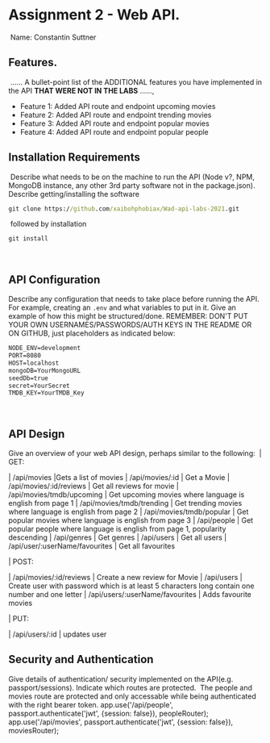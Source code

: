 # Assignment 2 - Web API.
​
Name: Constantin Suttner
​
## Features.
​
...... A bullet-point list of the ADDITIONAL features you have implemented in the API **THAT WERE NOT IN THE LABS** ......,
 
 + Feature 1: Added API route and endpoint upcoming movies
 + Feature 2: Added API route and endpoint trending movies
 + Feature 3: Added API route and endpoint popular movies
 + Feature 4: Added API route and endpoint popular people
​
## Installation Requirements
​
Describe what needs to be on the machine to run the API (Node v?, NPM, MongoDB instance, any other 3rd party software not in the package.json). 
​
Describe getting/installing the software
​
```bat
git clone https://github.com/xaibohphobiax/Wad-api-labs-2021.git
```
​
followed by installation
​
```bat
git install
```
​
## API Configuration
Describe any configuration that needs to take place before running the API. For example, creating an ``.env`` and what variables to put in it. Give an example of how this might be structured/done.
REMEMBER: DON'T PUT YOUR OWN USERNAMES/PASSWORDS/AUTH KEYS IN THE README OR ON GITHUB, just placeholders as indicated below:
​
```bat
NODE_ENV=development
PORT=8080
HOST=localhost
mongoDB=YourMongoURL
seedDb=true
secret=YourSecret
TMDB_KEY=YourTMDB_Key
```
​
​
## API Design
Give an overview of your web API design, perhaps similar to the following: 
​
|  GET:

| /api/movies |Gets a list of movies 
| /api/movies/:id | Get a Movie 
| /api/movies/:id/reviews | Get all reviews for movie 
| /api/movies/tmdb/upcoming | Get upcoming movies where language is english from page 1
| /api/movies/tmdb/trending | Get trending movies where language is english from page 2
| /api/movies/tmdb/popular | Get popular movies where language is english from page 3
| /api/people | Get popular people where language is english from page 1, popularity descending
| /api/genres | Get genres
| /api/users | Get all users
| /api/user/:userName/favourites | Get all favourites


| POST: 

| /api/movies/:id/reviews | Create a new review for Movie
| /api/users | Create user with password which is at least 5 characters long contain one number and one letter
​| /api/users/:userName/favourites | Adds favourite movies

​| PUT:

| /api/users/:id | updates user
## Security and Authentication
Give details of authentication/ security implemented on the API(e.g. passport/sessions). Indicate which routes are protected.
​
The people and movies route are protected and only accessable while being authenticated with the right bearer token.
app.use('/api/people', passport.authenticate('jwt', {session: false}), peopleRouter);
app.use('/api/movies', passport.authenticate('jwt', {session: false}), moviesRouter);

